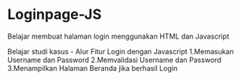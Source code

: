 # Loginpage-JS
Belajar membuat halaman login menggunakan HTML dan Javascript

Belajar studi kasus - Alur Fitur Login dengan Javascript
1.Memasukan Username dan Password
2.Memvalidasi Username dan Password
3.Menampilkan Halaman Beranda jika berhasil Login
